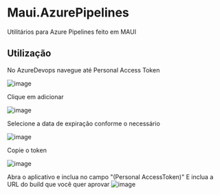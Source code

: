 # Maui.AzurePipelines
Utilitários para Azure Pipelines feito em MAUI


## Utilização

No AzureDevops navegue até Personal Access Token

![image](https://github.com/felipebaltazar/Maui.AzurePipelines/assets/19656249/26103459-383d-440b-952b-c02162ffbbe6)

Clique em adicionar

![image](https://github.com/felipebaltazar/Maui.AzurePipelines/assets/19656249/8ecd88d0-7bf8-49f5-acd3-5b5064b196c2)

Selecione a data de expiração conforme o necessário

![image](https://github.com/felipebaltazar/Maui.AzurePipelines/assets/19656249/301e7f3d-5b1d-4e47-9b85-2dc3a529c317)

Copie o token

![image](https://github.com/felipebaltazar/Maui.AzurePipelines/assets/19656249/cfcf365d-a38d-4207-9ffd-f4d09d2dc402)

Abra o aplicativo e inclua no campo "(Personal AccessToken)"
E inclua a URL do build que você quer aprovar
![image](https://github.com/felipebaltazar/Maui.AzurePipelines/assets/19656249/65ceae26-96bc-458f-a0ca-eff21aab5811)
